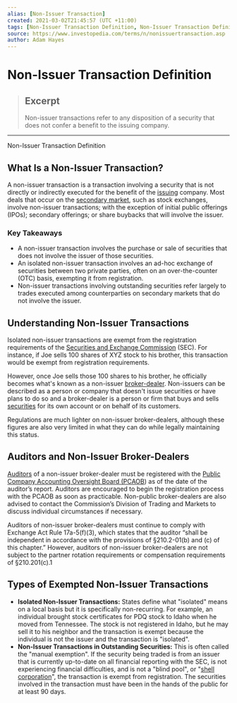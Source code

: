```yaml
---
alias: [Non-Issuer Transaction]
created: 2021-03-02T21:45:57 (UTC +11:00)
tags: [Non-Issuer Transaction Definition, Non-Issuer Transaction Definition]
source: https://www.investopedia.com/terms/n/nonissuertransaction.asp
author: Adam Hayes
---
```


# Non-Issuer Transaction Definition

> ## Excerpt
> Non-issuer transactions refer to any disposition of a security that does not confer a benefit to the issuing company.

---

Non-Issuer Transaction Definition
## What Is a Non-Issuer Transaction?

A non-issuer transaction is a transaction involving a security that is not directly or indirectly executed for the benefit of the [issuing](https://www.investopedia.com/terms/i/issuer.asp) company. Most deals that occur on the [secondary market](https://www.investopedia.com/terms/s/secondarymarket.asp), such as stock exchanges, involve non-issuer transactions; with the exception of initial public offerings (IPOs); secondary offerings; or share buybacks that will involve the issuer.

### Key Takeaways

-   A non-issuer transaction involves the purchase or sale of securities that does not involve the issuer of those securities.
-   An isolated non-issuer transaction involves an ad-hoc exchange of securities between two private parties, often on an over-the-counter (OTC) basis, exempting it from registration.
-   Non-issuer transactions involving outstanding securities refer largely to trades executed among counterparties on secondary markets that do not involve the issuer.

## Understanding Non-Issuer Transactions

Isolated non-issuer transactions are exempt from the registration requirements of the [Securities and Exchange Commission](https://www.investopedia.com/terms/s/sec.asp) (SEC). For instance, if Joe sells 100 shares of XYZ stock to his brother, this transaction would be exempt from registration requirements.

However, once Joe sells those 100 shares to his brother, he officially becomes what's known as a non-issuer [broker-dealer](https://www.investopedia.com/terms/b/broker-dealer.asp). Non-issuers can be described as a person or company that doesn't issue securities or have plans to do so and a broker-dealer is a person or firm that buys and sells [securities](https://www.investopedia.com/terms/s/security.asp) for its own account or on behalf of its customers.

Regulations are much lighter on non-issuer broker-dealers, although these figures are also very limited in what they can do while legally maintaining this status.

## Auditors and Non-Issuer Broker-Dealers 

[Auditors](https://www.investopedia.com/terms/a/auditor.asp) of a non-issuer broker-dealer must be registered with the [Public Company Accounting Oversight Board (PCAOB](https://www.investopedia.com/terms/p/pcaob.asp)) as of the date of the auditor’s report. Auditors are encouraged to begin the registration process with the PCAOB as soon as practicable. Non-public broker-dealers are also advised to contact the Commission’s Division of Trading and Markets to discuss individual circumstances if necessary.

Auditors of non-issuer broker-dealers must continue to comply with Exchange Act Rule 17a-5(f)(3), which states that the auditor “shall be independent in accordance with the provisions of §210.2-01(b) and (c) of this chapter.” However, auditors of non-issuer broker-dealers are not subject to the partner rotation requirements or compensation requirements of §210.201(c).1

## Types of Exempted Non-Issuer Transactions

-   **Isolated Non-Issuer Transactions:** States define what "isolated" means on a local basis but it is specifically non-recurring. For example, an individual brought stock certificates for PDQ stock to Idaho when he moved from Tennessee. The stock is not registered in Idaho, but he may sell it to his neighbor and the transaction is exempt because the individual is not the issuer and the transaction is "isolated".
-   **Non-Issuer Transactions in Outstanding Securities:** This is often called the "manual exemption". If the security being traded is from an issuer that is currently up-to-date on all financial reporting with the SEC, is not experiencing financial difficulties, and is not a "blind pool", or "[shell corporation](https://www.investopedia.com/terms/s/shellcorporation.asp)", the transaction is exempt from registration. The securities involved in the transaction must have been in the hands of the public for at least 90 days.
